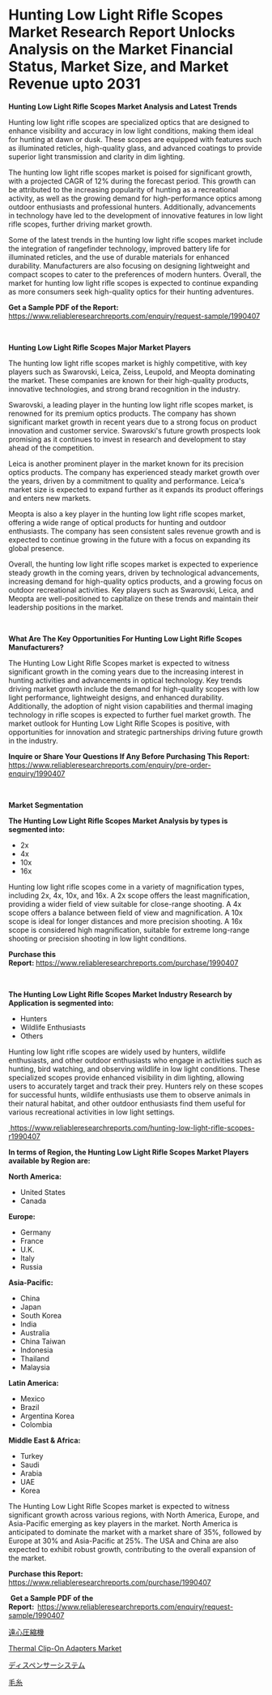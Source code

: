 <p><h1>Hunting Low Light Rifle Scopes Market Research Report Unlocks Analysis on the Market Financial Status, Market Size, and Market Revenue upto 2031</h1></p><p><strong>Hunting Low Light Rifle Scopes Market Analysis and Latest Trends</strong></p>
<p><p>Hunting low light rifle scopes are specialized optics that are designed to enhance visibility and accuracy in low light conditions, making them ideal for hunting at dawn or dusk. These scopes are equipped with features such as illuminated reticles, high-quality glass, and advanced coatings to provide superior light transmission and clarity in dim lighting.</p><p>The hunting low light rifle scopes market is poised for significant growth, with a projected CAGR of 12% during the forecast period. This growth can be attributed to the increasing popularity of hunting as a recreational activity, as well as the growing demand for high-performance optics among outdoor enthusiasts and professional hunters. Additionally, advancements in technology have led to the development of innovative features in low light rifle scopes, further driving market growth.</p><p>Some of the latest trends in the hunting low light rifle scopes market include the integration of rangefinder technology, improved battery life for illuminated reticles, and the use of durable materials for enhanced durability. Manufacturers are also focusing on designing lightweight and compact scopes to cater to the preferences of modern hunters. Overall, the market for hunting low light rifle scopes is expected to continue expanding as more consumers seek high-quality optics for their hunting adventures.</p></p>
<p><strong>Get a Sample PDF of the Report:&nbsp;</strong> <a href="https://www.reliableresearchreports.com/enquiry/request-sample/1990407">https://www.reliableresearchreports.com/enquiry/request-sample/1990407</a></p>
<p>&nbsp;</p>
<p><strong>Hunting Low Light Rifle Scopes Major Market Players</strong></p>
<p><p>The hunting low light rifle scopes market is highly competitive, with key players such as Swarovski, Leica, Zeiss, Leupold, and Meopta dominating the market. These companies are known for their high-quality products, innovative technologies, and strong brand recognition in the industry.</p><p>Swarovski, a leading player in the hunting low light rifle scopes market, is renowned for its premium optics products. The company has shown significant market growth in recent years due to a strong focus on product innovation and customer service. Swarovski's future growth prospects look promising as it continues to invest in research and development to stay ahead of the competition.</p><p>Leica is another prominent player in the market known for its precision optics products. The company has experienced steady market growth over the years, driven by a commitment to quality and performance. Leica's market size is expected to expand further as it expands its product offerings and enters new markets.</p><p>Meopta is also a key player in the hunting low light rifle scopes market, offering a wide range of optical products for hunting and outdoor enthusiasts. The company has seen consistent sales revenue growth and is expected to continue growing in the future with a focus on expanding its global presence.</p><p>Overall, the hunting low light rifle scopes market is expected to experience steady growth in the coming years, driven by technological advancements, increasing demand for high-quality optics products, and a growing focus on outdoor recreational activities. Key players such as Swarovski, Leica, and Meopta are well-positioned to capitalize on these trends and maintain their leadership positions in the market.</p></p>
<p>&nbsp;</p>
<p><strong>What Are The Key Opportunities For Hunting Low Light Rifle Scopes Manufacturers?</strong></p>
<p><p>The Hunting Low Light Rifle Scopes market is expected to witness significant growth in the coming years due to the increasing interest in hunting activities and advancements in optical technology. Key trends driving market growth include the demand for high-quality scopes with low light performance, lightweight designs, and enhanced durability. Additionally, the adoption of night vision capabilities and thermal imaging technology in rifle scopes is expected to further fuel market growth. The market outlook for Hunting Low Light Rifle Scopes is positive, with opportunities for innovation and strategic partnerships driving future growth in the industry.</p></p>
<p><strong>Inquire or Share Your Questions If Any Before Purchasing This Report:</strong> <a href="https://www.reliableresearchreports.com/enquiry/pre-order-enquiry/1990407">https://www.reliableresearchreports.com/enquiry/pre-order-enquiry/1990407</a></p>
<p>&nbsp;</p>
<p><strong>Market Segmentation</strong></p>
<p><strong>The Hunting Low Light Rifle Scopes Market Analysis by types is segmented into:</strong></p>
<p><ul><li>2x</li><li>4x</li><li>10x</li><li>16x</li></ul></p>
<p><p>Hunting low light rifle scopes come in a variety of magnification types, including 2x, 4x, 10x, and 16x. A 2x scope offers the least magnification, providing a wider field of view suitable for close-range shooting. A 4x scope offers a balance between field of view and magnification. A 10x scope is ideal for longer distances and more precision shooting. A 16x scope is considered high magnification, suitable for extreme long-range shooting or precision shooting in low light conditions.</p></p>
<p><strong>Purchase this Report:&nbsp;</strong><a href="https://www.reliableresearchreports.com/purchase/1990407">https://www.reliableresearchreports.com/purchase/1990407</a></p>
<p>&nbsp;</p>
<p><strong>The Hunting Low Light Rifle Scopes Market Industry Research by Application is segmented into:</strong></p>
<p><ul><li>Hunters</li><li>Wildlife Enthusiasts</li><li>Others</li></ul></p>
<p><p>Hunting low light rifle scopes are widely used by hunters, wildlife enthusiasts, and other outdoor enthusiasts who engage in activities such as hunting, bird watching, and observing wildlife in low light conditions. These specialized scopes provide enhanced visibility in dim lighting, allowing users to accurately target and track their prey. Hunters rely on these scopes for successful hunts, wildlife enthusiasts use them to observe animals in their natural habitat, and other outdoor enthusiasts find them useful for various recreational activities in low light settings.</p></p>
<p><a href="https://www.reliableresearchreports.com/hunting-low-light-rifle-scopes-r1990407">&nbsp;https://www.reliableresearchreports.com/hunting-low-light-rifle-scopes-r1990407</a></p>
<p><strong>In terms of Region, the Hunting Low Light Rifle Scopes Market Players available by Region are:</strong></p>
<p>
    <p> <strong> North America: </strong>
        <ul>
            <li>United States</li>
            <li>Canada</li>
        </ul>
        </p> 
    <p> <strong> Europe: </strong>
        <ul>
            <li>Germany</li>
            <li>France</li>
            <li>U.K.</li>
            <li>Italy</li>
            <li>Russia</li>
        </ul>
        </p> 
    <p> <strong> Asia-Pacific: </strong>
        <ul>
            <li>China</li>
            <li>Japan</li>
            <li>South Korea</li>
            <li>India</li>
            <li>Australia</li>
            <li>China Taiwan</li>
            <li>Indonesia</li>
            <li>Thailand</li>
            <li>Malaysia</li>
        </ul>
        </p> 
    <p> <strong> Latin America: </strong>
        <ul>
            <li>Mexico</li>
            <li>Brazil</li>
            <li>Argentina Korea</li>
            <li>Colombia</li>
        </ul>
        </p> 
    <p> <strong> Middle East & Africa: </strong>
        <ul>
            <li>Turkey</li>
            <li>Saudi</li>
            <li>Arabia</li>
            <li>UAE</li>
            <li>Korea</li>
        </ul>
    </p>
    </p>
<p><p>The Hunting Low Light Rifle Scopes market is expected to witness significant growth across various regions, with North America, Europe, and Asia-Pacific emerging as key players in the market. North America is anticipated to dominate the market with a market share of 35%, followed by Europe at 30% and Asia-Pacific at 25%. The USA and China are also expected to exhibit robust growth, contributing to the overall expansion of the market.</p></p>
<p><strong>Purchase this Report: </strong><a href="https://www.reliableresearchreports.com/purchase/1990407">https://www.reliableresearchreports.com/purchase/1990407</a></p>
<p>&nbsp;<strong>Get a Sample PDF of the Report:&nbsp;&nbsp;</strong><a href="https://www.reliableresearchreports.com/enquiry/request-sample/1990407">https://www.reliableresearchreports.com/enquiry/request-sample/1990407</a></p>
<p><strong></strong></p>
<p><p><a href="https://medium.com/@thomassandoval55/%E9%81%A0%E5%BF%83%E5%9C%A7%E7%B8%AE%E6%A9%9F%E5%B8%82%E5%A0%B4%E3%81%AE%E8%A6%8F%E6%A8%A1-%E5%B9%B4%E9%96%93%E6%88%90%E9%95%B7%E7%8E%87-cagr-%E3%83%88%E3%83%AC%E3%83%B3%E3%83%89-2024%E5%B9%B4-2030%E5%B9%B4-8c6308ddcf75">遠心圧縮機</a></p><p><a href="https://github.com/NorbertYates/Market-Research-Report-List-4/blob/main/thermal-clip-on-adapters-market.md">Thermal Clip-On Adapters Market</a></p><p><a href="https://github.com/AylinBeier/Market-Research-Report-List-1/blob/main/554098345772.md">ディスペンサーシステム</a></p><p><a href="https://medium.com/@akio198300/%E7%B3%B8%E5%B8%82%E5%A0%B4%E3%81%AE%E3%83%88%E3%83%AC%E3%83%B3%E3%83%89%E3%81%A8%E5%B8%82%E5%A0%B4%E5%88%86%E6%9E%90%E3%81%AF-2024%E5%B9%B4%E3%81%8B%E3%82%892031%E5%B9%B4%E3%81%BE%E3%81%A7%E3%81%AE%E4%BA%88%E6%B8%AC%E3%81%A7%E3%81%99-5f7ad98752d5">毛糸</a></p></p>